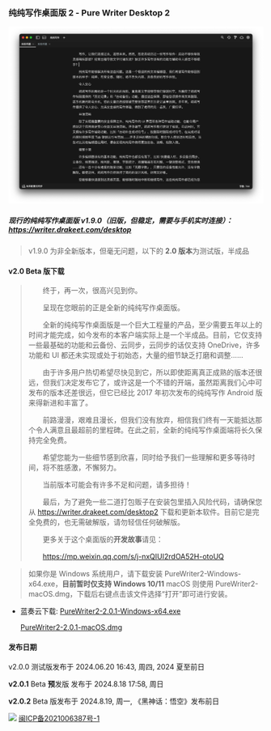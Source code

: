### 纯纯写作桌面版 2 - Pure Writer Desktop 2

![Preview](/images/desktop2dark.png)

##### 现行的纯纯写作桌面版 v1.9.0（旧版，但稳定，需要与手机实时连接）：https://writer.drakeet.com/desktop

> v1.9.0 为非全新版本，但毫无问题，以下的 **2.0 版本**为测试版，半成品

#### v2.0 Beta 版下载

> 　　终于，再一次，很高兴见到你。
>
> 　　呈现在您眼前的正是全新的纯纯写作桌面版。
>
> 　　全新的纯纯写作桌面版是一个巨大工程量的产品，至少需要五年以上的时间才能完成，如今发布的本客户端实际上是一个半成品。目前，它仅支持一些最基础的功能和云备份、云同步，云同步的话仅支持 OneDrive，许多功能和 UI 都还未实现或处于初始态，大量的细节缺乏打磨和调整……
>
> 　　由于许多用户热切希望尽快见到它，所以即使距离真正成熟的版本还很远，但我们决定发布它了，或许这是一个不错的开端，虽然距离我们心中可发布的版本还差很远，但它已经比 2017 年初次发布的纯纯写作 Android 版来得新进和丰富了。
>
> 　　前路漫漫，艰难且漫长，但我们没有放弃，相信我们终有一天能抵达那个令人满意且最超前的里程碑。在此之前，全新的纯纯写作桌面端将长久保持完全免费。
>
> 　　希望您能为一些细节感到欣喜，同时给予我们一些理解和更多等待时间，将不胜感激，不懈努力。
>
> 　　当前版本可能会有许多不足和问题，请多担待！
>
> 　　最后，为了避免一些二道打包贩子在安装包里插入风险代码，请确保您从 https://writer.drakeet.com/desktop2 下载和更新本软件。目前它是完全免费的，也无需破解版，请勿轻信任何破解版。
>
> 　　更多关于这个桌面版的**开发故事**请见：
>
> 　　https://mp.weixin.qq.com/s/j-nxQIUI2rdOA52H-otoUQ



> 如果你是 Windows 系统用户，请下载安装 PureWriter2-Windows-x64.exe，**目前暂时仅支持 Windows 10/11**
> macOS 则使用 PureWriter2-macOS.dmg，下载后右键点击该文件选择“打开”即可进行安装。

- 蓝奏云下载:
  [PureWriter2-2.0.1-Windows-x64.exe](https://drakeet.lanzouj.com/iFEWQ27r0l2f)

  [PureWriter2-2.0.1-macOS.dmg](https://drakeet.lanzouj.com/itTD827r0mmb)



#### 发布日期

v2.0.0 测试版发布于 2024.06.20 16:43, 周四, 2024 夏至前日

**v2.0.1** Beta **预**发版 发布于 2024.8.18 17:58, 周日

**v2.0.2** Beta 版发布于 2024.8.19, 周一, 《黑神话：悟空》发布前日





















<img src="https://img.alicdn.com/tfs/TB1..50QpXXXXX7XpXXXXXXXXXX-40-40.png" width=22 /> [闽ICP备2021006387号-1](https://beian.miit.gov.cn/)
